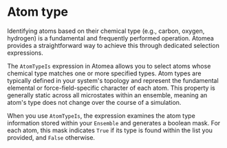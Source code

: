 # Atom type

Identifying atoms based on their chemical type (e.g., carbon, oxygen, hydrogen) is a fundamental and frequently performed operation.
Atomea provides a straightforward way to achieve this through dedicated selection expressions.

The `AtomTypeIs` expression in Atomea allows you to select atoms whose chemical type matches one or more specified types.
Atom types are typically defined in your system's topology and represent the fundamental elemental or force-field-specific character of each atom.
This property is generally static across all microstates within an ensemble, meaning an atom's type does not change over the course of a simulation.

When you use `AtomTypeIs`, the expression examines the atom type information stored within your `Ensemble` and generates a boolean mask. For each atom, this mask indicates `True` if its type is found within the list you provided, and `False` otherwise.

